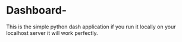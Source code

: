 # Dashboard-
This is the simple python dash application if you run it locally on your localhost server it will work perfectly.
